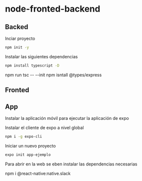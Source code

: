 # node-fronted-backend

## Backed
Inciar proyecto
```bash
npm init -y
```

Instalar las siguientes dependencias
```bash
npm install typescript -D
```

npm run tsc -- --init
npm isntall @types/express

## Fronted

## App
Instalar la aplicación móvil para ejecutar la aplicación de expo

Instalar el cliente de expo a nivel global
```bash
npm i -g expo-cli
```

Iniciar un nuevo proyecto
```bash
expo init app-ejemplo
```

Para abrir en la web se eben instalar las dependencias necesarias

npm i @react-native:native.slack